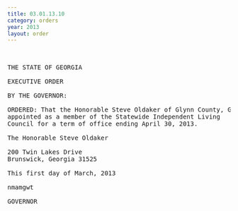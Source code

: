```yaml
---
title: 03.01.13.10
category: orders
year: 2013
layout: order
---
```


<pre> 

THE STATE OF GEORGIA

EXECUTIVE ORDER

BY THE GOVERNOR:

ORDERED: That the Honorable Steve Oldaker of Glynn County, Georgia, is
appointed as a member of the Statewide Independent Living
Council for a term of office ending April 30, 2013.

The Honorable Steve Oldaker

200 Twin Lakes Drive
Brunswick, Georgia 31525

This first day of March, 2013

nmamgwt

GOVERNOR

</pre>

